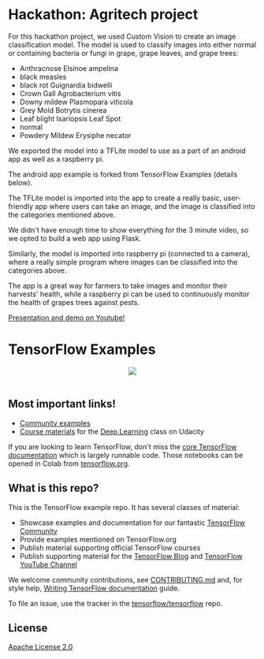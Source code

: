 # Hackathon: Agritech project 

For this hackathon project, we used Custom Vision to create an image classification model. The model is used to classify images into either normal or containing bacteria or fungi in grape, grape leaves, and grape trees:

* Anthracnose Elsinoe ampelina
* black measles
* black rot Guignardia bidwelli
* Crown Gall Agrobacterium vitis
* Downy mildew Plasmopara viticola
* Grey Mold Botrytis cinerea
* Leaf blight Isariopsis Leaf Spot
* normal
* Powdery Mildew Erysiphe necator


We exported the model into a TFLite model to use as a part of an android app as well as a raspberry pi.

The android app example is forked from TensorFlow Examples (details below).

The TFLite model is imported into the app to create a really basic, user-friendly app where users can take an image, and the image is classified into the categories mentioned above. 

We didn't have enough time to show everything for the 3 minute video, so we opted to build a web app using Flask. 

Similarly, the model is imported into raspberry pi (connected to a camera), where a really simple program where images can be classified into the categories above.

The app is a great way for farmers to take images and monitor their harvests' health, while a raspberry pi can be used to continuously monitor the health of grapes trees against pests.

[Presentation and demo on Youtube!](https://youtu.be/Vz9kf8dXgzk)

# TensorFlow Examples

<div align="center">
  <img src="https://www.tensorflow.org/images/tf_logo_social.png" /><br /><br />
</div>

<h2>Most important links!</h2>

* [Community examples](./community)
* [Course materials](./courses/udacity_deep_learning) for the [Deep Learning](https://www.udacity.com/course/deep-learning--ud730) class on Udacity

If you are looking to learn TensorFlow, don't miss the
[core TensorFlow documentation](http://github.com/tensorflow/docs)
which is largely runnable code.
Those notebooks can be opened in Colab from
[tensorflow.org](https://tensorflow.org).

<h2>What is this repo?</h2>

This is the TensorFlow example repo.  It has several classes of material:

* Showcase examples and documentation for our fantastic [TensorFlow Community](https://tensorflow.org/community)
* Provide examples mentioned on TensorFlow.org
* Publish material supporting official TensorFlow courses
* Publish supporting material for the [TensorFlow Blog](https://blog.tensorflow.org) and [TensorFlow YouTube Channel](https://youtube.com/tensorflow)

We welcome community contributions, see [CONTRIBUTING.md](CONTRIBUTING.md) and, for style help,
[Writing TensorFlow documentation](https://www.tensorflow.org/community/documentation)
guide.

To file an issue, use the tracker in the
[tensorflow/tensorflow](https://github.com/tensorflow/tensorflow/issues/new?template=20-documentation-issue.md) repo.

## License

[Apache License 2.0](LICENSE)
